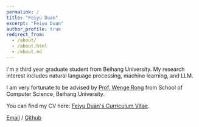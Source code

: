```yaml
---
permalink: /
title: "Feiyu Duan"
excerpt: "Feiyu Duan"
author_profile: true
redirect_from: 
  - /about/
  - /about.html
  - /about.md
---
```


I'm a third year graduate student from Beihang University. My research interest includes natural language processing, machine learning, and LLM.

I am very fortunate to be advised by [Prof. Wenge Rong](https://wgrong.github.io/) from School of Computer Science, Beihang University.

You can find my CV here: [Feiyu Duan's Curriculum Vitae](../assets/CV.pdf).

[Email](duanfeiyu@buaa.edu.cn) / [Github](https://github.com/dfy37)
